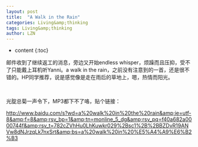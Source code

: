 ```yaml
---
layout: post
title:  "A Walk in the Rain" 
categories: Living&amp;thinking
tags: Living&amp;thinking
author: LZN
---
```


* content
{:toc}

邮件收到了继续返工的消息，旁边又开始endless whisper，烦躁而且压抑，受不了只能戴上耳机听Yanni。a walk in the rain，之前没有注意到的一首，还是很不错的。HP同学推荐，说是感觉像是走在雨后的草地上，嗯，热情而阳光。

&nbsp;

光腚总菊一声令下，MP3都下不了咯，贴个链接：

http://www.baidu.com/s?wd=a%20walk%20in%20the%20rain&amp;ie=utf-8&amp;f=8&amp;rsv_bp=1&amp;tn=monline_5_dg&amp;rsv_pq=f40a682a0000744f&amp;rsv_t=782cZVhHu0LhKuwkr029%2Bsc1%2B%2BBZDvR19ANVw8dNJrzqLk7nxSrt&amp;bs=a%20walk%20in%20%E5%A4%A9%E6%B2%B3